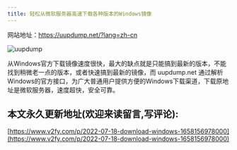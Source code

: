 ```yaml
---
title: 轻松从微软服务器高速下载各种版本的Windows镜像
---
```


网站地址：https://uupdump.net/?lang=zh-cn


![uupdump](https://cdn.fangyuanxiaozhan.com/assets/1658157138780r1Sr66km.png)


从Windows官方下载镜像速度很快，最大的缺点就是只能搞到最新的版本，不能找到稍微老一点的版本，或者快速搞到最新的镜像，而 uupdump.net 通过解析Windows的官方接口，为广大普通用户提供方便的Windows下载渠道，下载原地址是微软服务器，速度超快，安全可靠。









## 本文永久更新地址(欢迎来读留言,写评论):

[https://www.v2fy.com/p/2022-07-18-download-windows-1658156978000](https://www.v2fy.com/p/2022-07-18-download-windows-1658156978000)
